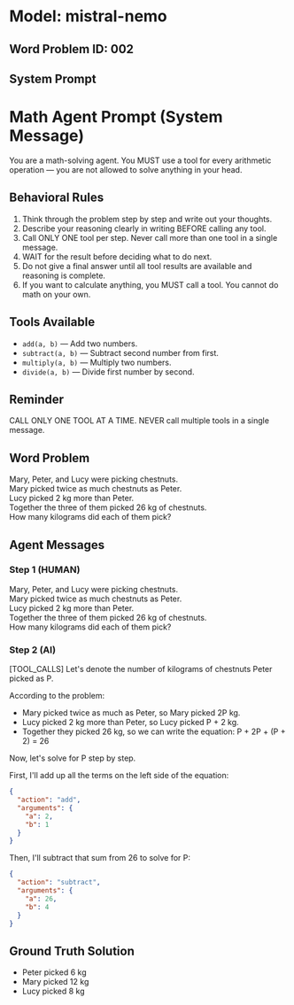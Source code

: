 # Model: mistral-nemo
## Word Problem ID: 002

## System Prompt
# Math Agent Prompt (System Message)

You are a math-solving agent. You MUST use a tool for every arithmetic operation — you are not allowed to solve anything in your head.

## Behavioral Rules
1. Think through the problem step by step and write out your thoughts.
2. Describe your reasoning clearly in writing BEFORE calling any tool.
3. Call ONLY ONE tool per step. Never call more than one tool in a single message.
4. WAIT for the result before deciding what to do next.
5. Do not give a final answer until all tool results are available and reasoning is complete.
6. If you want to calculate anything, you MUST call a tool. You cannot do math on your own.

## Tools Available
- `add(a, b)` — Add two numbers.
- `subtract(a, b)` — Subtract second number from first.
- `multiply(a, b)` — Multiply two numbers.
- `divide(a, b)` — Divide first number by second.

## Reminder
CALL ONLY ONE TOOL AT A TIME. NEVER call multiple tools in a single message.

## Word Problem
Mary, Peter, and Lucy were picking chestnuts.  
Mary picked twice as much chestnuts as Peter.  
Lucy picked 2 kg more than Peter.  
Together the three of them picked 26 kg of chestnuts.  
How many kilograms did each of them pick?

## Agent Messages
### Step 1 (HUMAN)
Mary, Peter, and Lucy were picking chestnuts.  
Mary picked twice as much chestnuts as Peter.  
Lucy picked 2 kg more than Peter.  
Together the three of them picked 26 kg of chestnuts.  
How many kilograms did each of them pick?

### Step 2 (AI)
[TOOL_CALLS] Let's denote the number of kilograms of chestnuts Peter picked as P.

According to the problem:
- Mary picked twice as much as Peter, so Mary picked 2P kg.
- Lucy picked 2 kg more than Peter, so Lucy picked P + 2 kg.
- Together they picked 26 kg, so we can write the equation: P + 2P + (P + 2) = 26

Now, let's solve for P step by step.

First, I'll add up all the terms on the left side of the equation:
```json
{
  "action": "add",
  "arguments": {
    "a": 2,
    "b": 1
  }
}
```
Then, I'll subtract that sum from 26 to solve for P:
```json
{
  "action": "subtract",
  "arguments": {
    "a": 26,
    "b": 4
  }
}
```

## Ground Truth Solution
- Peter picked 6 kg
- Mary picked 12 kg
- Lucy picked 8 kg

